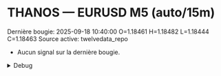# THANOS — EURUSD M5 (auto/15m)
Dernière bougie: 2025-09-18 10:40:00  O=1.18461  H=1.18482  L=1.18444  C=1.18463
Source active: twelvedata_repo

- Aucun signal sur la dernière bougie.

<details><summary>Debug</summary>

- TD_API_KEY manquant.

</details>
